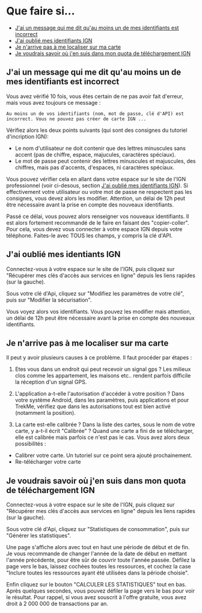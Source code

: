 # Que faire si...

* [J'ai un message qui me dit qu'au moins un de mes identifiants est incorrect](#TOC-ign-incorrect)
* [J'ai oublié mes identifiants IGN](#TOC-id-ign)
* [Je n'arrive pas à me localiser sur ma carte](#TOC-loc)
* [Je voudrais savoir où j'en suis dans mon quota de téléchargement IGN](#TOC-quota-IGN)

## <a name="TOC-ign-incorrect"></a> J'ai un message qui me dit qu'au moins un de mes identifiants est incorrect

Vous avez vérifié 10 fois, vous êtes certain de ne pas avoir fait d'erreur, mais vous avez toujours ce message :
```
Au moins un de vos identifiants (nom, mot de passe, clé d'API) est incorrect. Vous ne pouvez pas créer de carte IGN ...
```
Vérifiez alors les deux points suivants (qui sont des consignes du tutoriel d'incription IGN):
* Le nom d'utilisateur ne doit contenir que des lettres minuscules sans accent (pas de chiffre, espace, majucules, caractères spéciaux).
* Le mot de passe peut contenir des lettres minuscules et majuscules, des chiffres, mais pas d'accents, d'espaces, ni caractères spéciaux.

Vous pouvez vérifier cela en allant dans votre espace sur le site de l'IGN professionnel (voir ci-desous, section [J'ai oublié mes identifiants IGN](#TOC-id-ign)).
Si effectivement votre utilisateur ou votre mot de passe ne respectent pas les consignes, vous devez alors les modifier. Attention, un délai de 12h peut être nécessaire avant la prise en compte des nouveaux identifiants.

Passé ce délai, vous pouvez alors renseigner vos nouveaux identifiants. Il est alors fortement recommandé de le faire en faisant des "copier-coller". Pour cela, vous devez vous connecter à votre espace IGN depuis votre téléphone. Faites-le avec TOUS les champs, y compris la clé d'API.

## <a name="TOC-id-ign"></a> J'ai oublié mes identiants IGN

Connectez-vous à votre espace sur le site de l'IGN, puis cliquez sur "Récupérer mes clés d'accès aux services en ligne" depuis les liens rapides (sur la gauche).

Sous votre clé d'Api, cliquez sur "Modifiez les paramètres de votre clé", puis sur "Modifier la sécurisation".

Vous voyez alors vos identifiants. Vous pouvez les modifier mais attention, un délai de 12h peut être nécessaire avant la prise en compte des nouveaux identifiants.

## <a name="TOC-loc"></a>Je n'arrive pas à me localiser sur ma carte

Il peut y avoir plusieurs causes à ce problème. Il faut procéder par étapes :

1. Etes vous dans un endroit qui peut recevoir un signal gps ? 
  Les milieux clos comme les appartement, les maisons etc.. rendent parfois difficile la réception d'un signal GPS.

2. L'application a-t-elle l'autorisation d'accéder à votre position ? 
  Dans votre système Android, dans les paramètres, puis applications et pour TrekMe, vérifiez que dans les autorisations tout est bien activé (notamment la position).

3. La carte est-elle calibrée ?
  Dans la liste des cartes, sous le nom de votre carte, y a-t-il écrit "Calibrée" ? 
  Quand une carte a fini de se télécharger, elle est calibrée mais parfois ce n'est pas le cas. Vous avez alors deux possibilités :
  * Calibrer votre carte. Un tutoriel sur ce point sera ajouté prochainement.
  * Re-télécharger votre carte

## <a name="TOC-quota-IGN"></a> Je voudrais savoir où j'en suis dans mon quota de téléchargement IGN

Connectez-vous à votre espace sur le site de l'IGN, puis cliquez sur "Récupérer mes clés d'accès aux services en ligne" depuis les liens rapides (sur la gauche).

Sous votre clé d'Api, cliquez sur "Statistiques de consommation", puis sur "Générer les statistiques".

Une page s'affiche alors avec tout en haut une période de début et de fin. Je vous recommande de changer l'année de la date de début en mettant l'année précédente, pour être sûr de couvrir toute l'année passée. 
Défilez la page vers le bas, laissez cochées toutes les ressources, et cochez la case "Inclure toutes les ressources ayant été utilisées dans la période choisie".

Enfin cliquez sur le bouton "CALCULER LES STATISTIQUES" tout en bas. Après quelques secondes, vous pouvez défiler la page vers le bas pour voir le résultat. Pour rappel, si vous avez souscrit à l'offre gratuite, vous avez droit à 2 000 000 de transactions par an.



